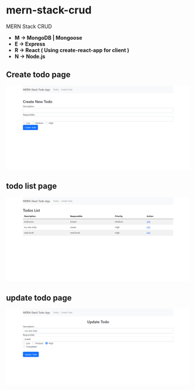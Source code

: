 # mern-stack-crud
 MERN Stack CRUD 
 - <b> M -> MongoDB | Mongoose
 - <b> E -> Express 
 - <b> R -> React ( Using create-react-app for client ) 
 - <b> N -> Node.js
 

## Create todo page
![](/img/create%20todo.png)

## todo list page
![](/img/todo%20list.png)

## update todo page
![](/img/update%20todo.png)
